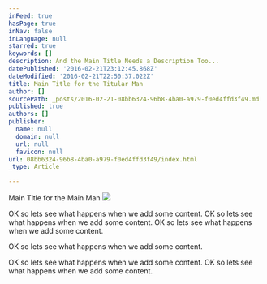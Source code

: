 ```yaml
---
inFeed: true
hasPage: true
inNav: false
inLanguage: null
starred: true
keywords: []
description: And the Main Title Needs a Description Too...
datePublished: '2016-02-21T23:12:45.868Z'
dateModified: '2016-02-21T22:50:37.022Z'
title: Main Title for the Titular Man
author: []
sourcePath: _posts/2016-02-21-08bb6324-96b8-4ba0-a979-f0ed4ffd3f49.md
published: true
authors: []
publisher:
  name: null
  domain: null
  url: null
  favicon: null
url: 08bb6324-96b8-4ba0-a979-f0ed4ffd3f49/index.html
_type: Article

---
```

Main Title for the Main Man
![](https://the-grid-user-content.s3-us-west-2.amazonaws.com/f716aedb-984a-4f8b-a676-2e4496547324.jpg)

OK so lets see what happens when we add some content. OK so lets see what happens when we add some content. OK so lets see what happens when we add some content.

OK so lets see what happens when we add some content.

OK so lets see what happens when we add some content. OK so lets see what happens when we add some content.
